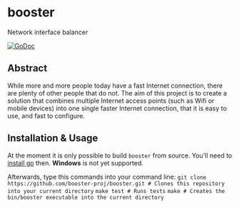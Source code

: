 # booster
Network interface balancer

[![GoDoc](https://godoc.org/github.com/booster-proj/booster?status.svg)](https://godoc.org/github.com/booster-proj/booster)

## Abstract
While more and more people today have a fast Internet connection, there are plenty of other people that do not. The aim of this project is to create a solution that combines multiple Internet access points (such as Wifi or mobile devices) into one single faster Internet connection, that it is easy to use, and fast to configure.

## Installation & Usage
At the moment it is only possible to build `booster` from source. You'll need to [install go](https://golang.org/doc/install) then. **Windows** is not yet supported.
  
Afterwards, type this commands into your command line:
`git clone https://github.com/booster-proj/booster.git # Clones this repository into your current directory`
`make test # Runs tests`
`make # Creates the bin/booster executable into the current directory`
